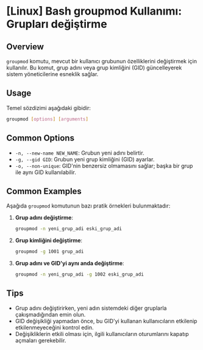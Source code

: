# [Linux] Bash groupmod Kullanımı: Grupları değiştirme

## Overview
`groupmod` komutu, mevcut bir kullanıcı grubunun özelliklerini değiştirmek için kullanılır. Bu komut, grup adını veya grup kimliğini (GID) güncelleyerek sistem yöneticilerine esneklik sağlar.

## Usage
Temel sözdizimi aşağıdaki gibidir:

```bash
groupmod [options] [arguments]
```

## Common Options
- `-n, --new-name NEW_NAME`: Grubun yeni adını belirtir.
- `-g, --gid GID`: Grubun yeni grup kimliğini (GID) ayarlar.
- `-o, --non-unique`: GID'nin benzersiz olmamasını sağlar; başka bir grup ile aynı GID kullanılabilir.

## Common Examples
Aşağıda `groupmod` komutunun bazı pratik örnekleri bulunmaktadır:

1. **Grup adını değiştirme**:
   ```bash
   groupmod -n yeni_grup_adi eski_grup_adi
   ```

2. **Grup kimliğini değiştirme**:
   ```bash
   groupmod -g 1001 grup_adi
   ```

3. **Grup adını ve GID'yi aynı anda değiştirme**:
   ```bash
   groupmod -n yeni_grup_adi -g 1002 eski_grup_adi
   ```

## Tips
- Grup adını değiştirirken, yeni adın sistemdeki diğer gruplarla çakışmadığından emin olun.
- GID değişikliği yapmadan önce, bu GID'yi kullanan kullanıcıların etkilenip etkilenmeyeceğini kontrol edin.
- Değişikliklerin etkili olması için, ilgili kullanıcıların oturumlarını kapatıp açmaları gerekebilir.